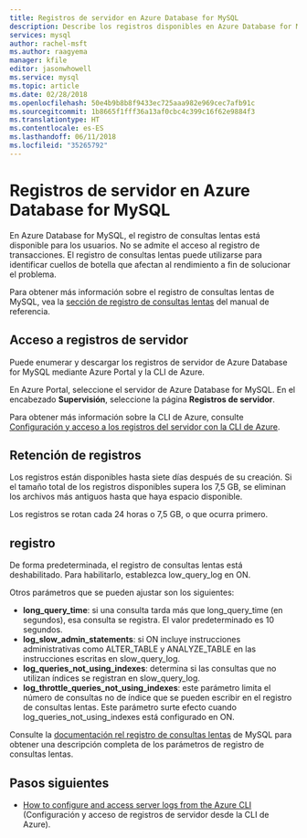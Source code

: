 ```yaml
---
title: Registros de servidor en Azure Database for MySQL
description: Describe los registros disponibles en Azure Database for MySQL y los parámetros disponibles para habilitar diferentes niveles de registro.
services: mysql
author: rachel-msft
ms.author: raagyema
manager: kfile
editor: jasonwhowell
ms.service: mysql
ms.topic: article
ms.date: 02/28/2018
ms.openlocfilehash: 50e4b9b8b8f9433ec725aaa982e969cec7afb91c
ms.sourcegitcommit: 1b8665f1fff36a13af0cbc4c399c16f62e9884f3
ms.translationtype: HT
ms.contentlocale: es-ES
ms.lasthandoff: 06/11/2018
ms.locfileid: "35265792"
---
```

# <a name="server-logs-in-azure-database-for-mysql"></a>Registros de servidor en Azure Database for MySQL
En Azure Database for MySQL, el registro de consultas lentas está disponible para los usuarios. No se admite el acceso al registro de transacciones. El registro de consultas lentas puede utilizarse para identificar cuellos de botella que afectan al rendimiento a fin de solucionar el problema. 

Para obtener más información sobre el registro de consultas lentas de MySQL, vea la [sección de registro de consultas lentas](https://dev.mysql.com/doc/refman/5.7/en/slow-query-log.html) del manual de referencia.

## <a name="access-server-logs"></a>Acceso a registros de servidor
Puede enumerar y descargar los registros de servidor de Azure Database for MySQL mediante Azure Portal y la CLI de Azure.

En Azure Portal, seleccione el servidor de Azure Database for MySQL. En el encabezado **Supervisión**, seleccione la página **Registros de servidor**.

Para obtener más información sobre la CLI de Azure, consulte [Configuración y acceso a los registros del servidor con la CLI de Azure](howto-configure-server-logs-in-cli.md).

## <a name="log-retention"></a>Retención de registros
Los registros están disponibles hasta siete días después de su creación. Si el tamaño total de los registros disponibles supera los 7,5 GB, se eliminan los archivos más antiguos hasta que haya espacio disponible. 

Los registros se rotan cada 24 horas o 7,5 GB, o que ocurra primero.


## <a name="configure-logging"></a>registro 
De forma predeterminada, el registro de consultas lentas está deshabilitado. Para habilitarlo, establezca low_query_log en ON.

Otros parámetros que se pueden ajustar son los siguientes:

- **long_query_time**: si una consulta tarda más que long_query_time (en segundos), esa consulta se registra. El valor predeterminado es 10 segundos.
- **log_slow_admin_statements**: si ON incluye instrucciones administrativas como ALTER_TABLE y ANALYZE_TABLE en las instrucciones escritas en slow_query_log.
- **log_queries_not_using_indexes**: determina si las consultas que no utilizan índices se registran en slow_query_log.
- **log_throttle_queries_not_using_indexes**: este parámetro limita el número de consultas no de índice que se pueden escribir en el registro de consultas lentas. Este parámetro surte efecto cuando log_queries_not_using_indexes está configurado en ON.

Consulte la [documentación rel registro de consultas lentas](https://dev.mysql.com/doc/refman/5.7/en/slow-query-log.html) de MySQL para obtener una descripción completa de los parámetros de registro de consultas lentas.

## <a name="next-steps"></a>Pasos siguientes
- [How to configure and access server logs from the Azure CLI](howto-configure-server-logs-in-cli.md) (Configuración y acceso de registros de servidor desde la CLI de Azure).
